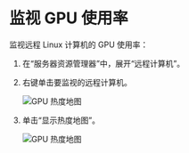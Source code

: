 ---
---
# <a name="monitoring-gpu-utilization"></a>监视 GPU 使用率

监视远程 Linux 计算机的 GPU 使用率：

1. 在“服务器资源管理器”中，展开“远程计算机”。
2. 右键单击要监视的远程计算机。

    ![GPU 热度地图](media/monitor-gpu/gpu-heatmap-0.png)

3. 单击“显示热度地图”。

    ![GPU 热度地图](media/monitor-gpu/heatmap.png)
